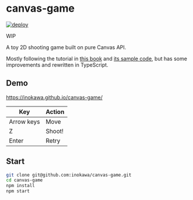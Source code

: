 # canvas-game

[![deploy](https://github.com/inokawa/canvas-game/actions/workflows/deploy.yml/badge.svg)](https://github.com/inokawa/canvas-game/actions/workflows/deploy.yml)

WIP

A toy 2D shooting game built on pure Canvas API.

Mostly following the tutorial in [this book](https://gihyo.jp/book/2020/978-4-297-11085-7) and [its sample code](https://github.com/doxas/graphics-programming-book), but has some improvements and rewritten in TypeScript.

## Demo

https://inokawa.github.io/canvas-game/

| Key        | Action |
| ---------- | ------ |
| Arrow keys | Move   |
| Z          | Shoot! |
| Enter      | Retry  |

## Start

```sh
git clone git@github.com:inokawa/canvas-game.git
cd canvas-game
npm install
npm start
```
